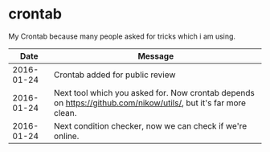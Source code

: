 # crontab
My Crontab because many people asked for tricks which i am using.

|Date|Message|
|----|-------|
|2016-01-24| Crontab added for public review|
|2016-01-24|Next tool which you asked for. Now crontab depends on https://github.com/nikow/utils/, but it's far more clean.|
|2016-01-24|Next condition checker, now we can check if we're online.|
